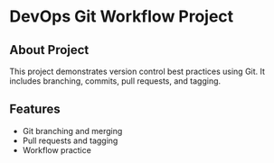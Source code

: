 # DevOps Git Workflow Project

## About Project
This project demonstrates version control best practices using Git.
It includes branching, commits, pull requests, and tagging.

## Features
- Git branching and merging
- Pull requests and tagging
- Workflow practice
